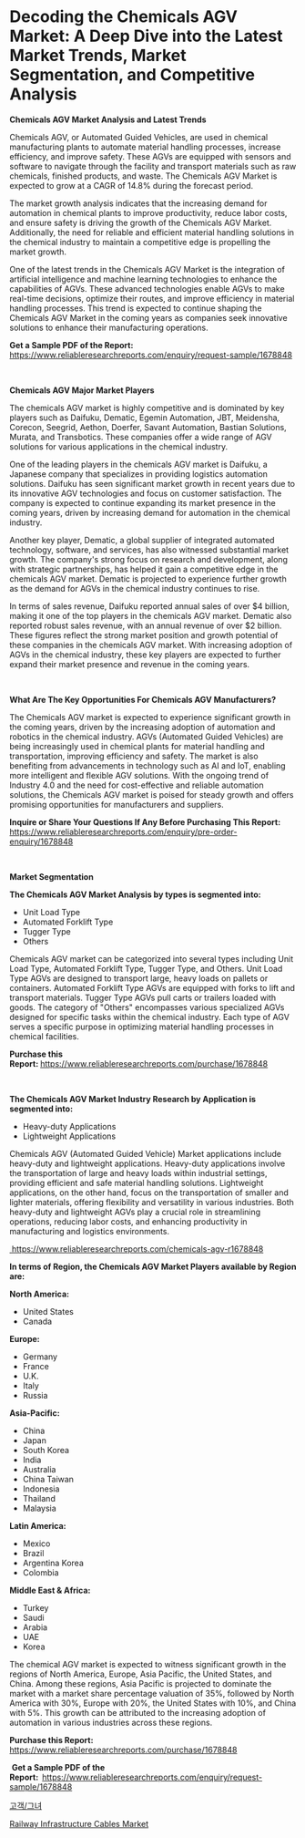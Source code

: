 <p><h1>Decoding the Chemicals AGV Market: A Deep Dive into the Latest Market Trends, Market Segmentation, and Competitive Analysis</h1></p><p><strong>Chemicals AGV Market Analysis and Latest Trends</strong></p>
<p><p>Chemicals AGV, or Automated Guided Vehicles, are used in chemical manufacturing plants to automate material handling processes, increase efficiency, and improve safety. These AGVs are equipped with sensors and software to navigate through the facility and transport materials such as raw chemicals, finished products, and waste. The Chemicals AGV Market is expected to grow at a CAGR of 14.8% during the forecast period.</p><p>The market growth analysis indicates that the increasing demand for automation in chemical plants to improve productivity, reduce labor costs, and ensure safety is driving the growth of the Chemicals AGV Market. Additionally, the need for reliable and efficient material handling solutions in the chemical industry to maintain a competitive edge is propelling the market growth.</p><p>One of the latest trends in the Chemicals AGV Market is the integration of artificial intelligence and machine learning technologies to enhance the capabilities of AGVs. These advanced technologies enable AGVs to make real-time decisions, optimize their routes, and improve efficiency in material handling processes. This trend is expected to continue shaping the Chemicals AGV Market in the coming years as companies seek innovative solutions to enhance their manufacturing operations.</p></p>
<p><strong>Get a Sample PDF of the Report:&nbsp;</strong> <a href="https://www.reliableresearchreports.com/enquiry/request-sample/1678848">https://www.reliableresearchreports.com/enquiry/request-sample/1678848</a></p>
<p>&nbsp;</p>
<p><strong>Chemicals AGV Major Market Players</strong></p>
<p><p>The chemicals AGV market is highly competitive and is dominated by key players such as Daifuku, Dematic, Egemin Automation, JBT, Meidensha, Corecon, Seegrid, Aethon, Doerfer, Savant Automation, Bastian Solutions, Murata, and Transbotics. These companies offer a wide range of AGV solutions for various applications in the chemical industry.</p><p>One of the leading players in the chemicals AGV market is Daifuku, a Japanese company that specializes in providing logistics automation solutions. Daifuku has seen significant market growth in recent years due to its innovative AGV technologies and focus on customer satisfaction. The company is expected to continue expanding its market presence in the coming years, driven by increasing demand for automation in the chemical industry.</p><p>Another key player, Dematic, a global supplier of integrated automated technology, software, and services, has also witnessed substantial market growth. The company's strong focus on research and development, along with strategic partnerships, has helped it gain a competitive edge in the chemicals AGV market. Dematic is projected to experience further growth as the demand for AGVs in the chemical industry continues to rise.</p><p>In terms of sales revenue, Daifuku reported annual sales of over $4 billion, making it one of the top players in the chemicals AGV market. Dematic also reported robust sales revenue, with an annual revenue of over $2 billion. These figures reflect the strong market position and growth potential of these companies in the chemicals AGV market. With increasing adoption of AGVs in the chemical industry, these key players are expected to further expand their market presence and revenue in the coming years.</p></p>
<p>&nbsp;</p>
<p><strong>What Are The Key Opportunities For Chemicals AGV Manufacturers?</strong></p>
<p><p>The Chemicals AGV market is expected to experience significant growth in the coming years, driven by the increasing adoption of automation and robotics in the chemical industry. AGVs (Automated Guided Vehicles) are being increasingly used in chemical plants for material handling and transportation, improving efficiency and safety. The market is also benefiting from advancements in technology such as AI and IoT, enabling more intelligent and flexible AGV solutions. With the ongoing trend of Industry 4.0 and the need for cost-effective and reliable automation solutions, the Chemicals AGV market is poised for steady growth and offers promising opportunities for manufacturers and suppliers.</p></p>
<p><strong>Inquire or Share Your Questions If Any Before Purchasing This Report:</strong> <a href="https://www.reliableresearchreports.com/enquiry/pre-order-enquiry/1678848">https://www.reliableresearchreports.com/enquiry/pre-order-enquiry/1678848</a></p>
<p>&nbsp;</p>
<p><strong>Market Segmentation</strong></p>
<p><strong>The Chemicals AGV Market Analysis by types is segmented into:</strong></p>
<p><ul><li>Unit Load Type</li><li>Automated Forklift Type</li><li>Tugger Type</li><li>Others</li></ul></p>
<p><p>Chemicals AGV market can be categorized into several types including Unit Load Type, Automated Forklift Type, Tugger Type, and Others. Unit Load Type AGVs are designed to transport large, heavy loads on pallets or containers. Automated Forklift Type AGVs are equipped with forks to lift and transport materials. Tugger Type AGVs pull carts or trailers loaded with goods. The category of "Others" encompasses various specialized AGVs designed for specific tasks within the chemical industry. Each type of AGV serves a specific purpose in optimizing material handling processes in chemical facilities.</p></p>
<p><strong>Purchase this Report:&nbsp;</strong><a href="https://www.reliableresearchreports.com/purchase/1678848">https://www.reliableresearchreports.com/purchase/1678848</a></p>
<p>&nbsp;</p>
<p><strong>The Chemicals AGV Market Industry Research by Application is segmented into:</strong></p>
<p><ul><li>Heavy-duty Applications</li><li>Lightweight Applications</li></ul></p>
<p><p>Chemicals AGV (Automated Guided Vehicle) Market applications include heavy-duty and lightweight applications. Heavy-duty applications involve the transportation of large and heavy loads within industrial settings, providing efficient and safe material handling solutions. Lightweight applications, on the other hand, focus on the transportation of smaller and lighter materials, offering flexibility and versatility in various industries. Both heavy-duty and lightweight AGVs play a crucial role in streamlining operations, reducing labor costs, and enhancing productivity in manufacturing and logistics environments.</p></p>
<p><a href="https://www.reliableresearchreports.com/chemicals-agv-r1678848">&nbsp;https://www.reliableresearchreports.com/chemicals-agv-r1678848</a></p>
<p><strong>In terms of Region, the Chemicals AGV Market Players available by Region are:</strong></p>
<p>
    <p> <strong> North America: </strong>
        <ul>
            <li>United States</li>
            <li>Canada</li>
        </ul>
        </p> 
    <p> <strong> Europe: </strong>
        <ul>
            <li>Germany</li>
            <li>France</li>
            <li>U.K.</li>
            <li>Italy</li>
            <li>Russia</li>
        </ul>
        </p> 
    <p> <strong> Asia-Pacific: </strong>
        <ul>
            <li>China</li>
            <li>Japan</li>
            <li>South Korea</li>
            <li>India</li>
            <li>Australia</li>
            <li>China Taiwan</li>
            <li>Indonesia</li>
            <li>Thailand</li>
            <li>Malaysia</li>
        </ul>
        </p> 
    <p> <strong> Latin America: </strong>
        <ul>
            <li>Mexico</li>
            <li>Brazil</li>
            <li>Argentina Korea</li>
            <li>Colombia</li>
        </ul>
        </p> 
    <p> <strong> Middle East & Africa: </strong>
        <ul>
            <li>Turkey</li>
            <li>Saudi</li>
            <li>Arabia</li>
            <li>UAE</li>
            <li>Korea</li>
        </ul>
    </p>
    </p>
<p><p>The chemical AGV market is expected to witness significant growth in the regions of North America, Europe, Asia Pacific, the United States, and China. Among these regions, Asia Pacific is projected to dominate the market with a market share percentage valuation of 35%, followed by North America with 30%, Europe with 20%, the United States with 10%, and China with 5%. This growth can be attributed to the increasing adoption of automation in various industries across these regions.</p></p>
<p><strong>Purchase this Report: </strong><a href="https://www.reliableresearchreports.com/purchase/1678848">https://www.reliableresearchreports.com/purchase/1678848</a></p>
<p>&nbsp;<strong>Get a Sample PDF of the Report:&nbsp;&nbsp;</strong><a href="https://www.reliableresearchreports.com/enquiry/request-sample/1678848">https://www.reliableresearchreports.com/enquiry/request-sample/1678848</a></p>
<p><strong></strong></p>
<p><p><a href="https://github.com/kein8762/Market-Research-Report-List-1/blob/main/261711293513.md">고객/그녀</a></p><p><a href="https://view.publitas.com/reportprime-1/railway-infrastructure-cables-market-furnishes-information-on-market-share-market-trends-and-market-growth/">Railway Infrastructure Cables Market</a></p></p>